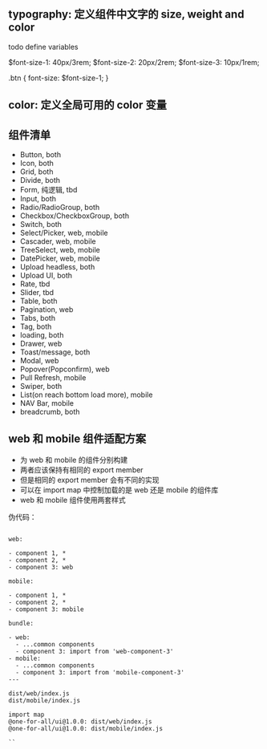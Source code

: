 
## typography: 定义组件中文字的 size, weight and color

todo define variables

$font-size-1: 40px/3rem;
$font-size-2: 20px/2rem;
$font-size-3: 10px/1rem;


.btn {
  font-size: $font-size-1;
}

## color: 定义全局可用的 color 变量

## 组件清单

- Button, both
- Icon, both
- Grid, both
- Divide, both
- Form, 纯逻辑, tbd
- Input, both
- Radio/RadioGroup, both
- Checkbox/CheckboxGroup, both
- Switch, both
- Select/Picker, web, mobile
- Cascader, web, mobile
- TreeSelect, web, mobile
- DatePicker, web, mobile
- Upload headless, both
- Upload UI, both
- Rate, tbd
- Slider, tbd
- Table, both
- Pagination, web
- Tabs, both
- Tag, both
- loading, both
- Drawer, web
- Toast/message, both
- Modal, web
- Popover(Popconfirm), web
- Pull Refresh, mobile
- Swiper, both
- List(on reach bottom load more), mobile
- NAV Bar, mobile
- breadcrumb, both

## web 和 mobile 组件适配方案

- 为 web 和 mobile 的组件分别构建
- 两者应该保持有相同的 export member
- 但是相同的 export member 会有不同的实现
- 可以在 import map 中控制加载的是 web 还是 mobile 的组件库
- web 和 mobile 组件使用两套样式

伪代码：

```

web:

- component 1, *
- component 2, *
- component 3: web

mobile:

- component 1, *
- component 2, *
- component 3: mobile

bundle:

- web:
  - ...common components
  - component 3: import from 'web-component-3'
- mobile:
  - ...common components
  - component 3: import from 'mobile-component-3'
---

dist/web/index.js
dist/mobile/index.js

import map
@one-for-all/ui@1.0.0: dist/web/index.js
@one-for-all/ui@1.0.0: dist/mobile/index.js

``
